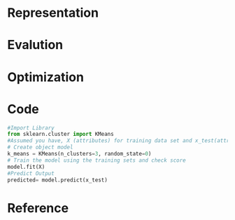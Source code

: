 # Representation

# Evalution

# Optimization

# Code
```python
#Import Library
from sklearn.cluster import KMeans
#Assumed you have, X (attributes) for training data set and x_test(attributes) of test_dataset
# Create object model 
k_means = KMeans(n_clusters=3, random_state=0)
# Train the model using the training sets and check score
model.fit(X)
#Predict Output
predicted= model.predict(x_test)
```
# Reference
